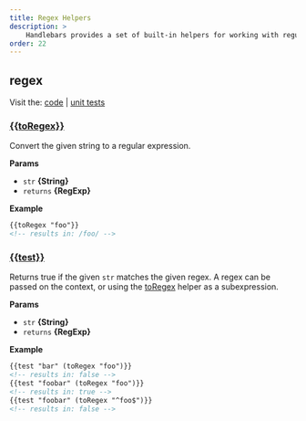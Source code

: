 ```yaml
---
title: Regex Helpers
description: >
    Handlebars provides a set of built-in helpers for working with regular expressions. These helpers are used to manipulate and format strings using regex patterns, making it easier to work with complex string matching in templates.
order: 22
---
```


## regex

Visit the: [code](https://github.com/jaredwray/fumanchu/tree/main/helpers/lib/regex.js) | [unit tests](https://github.com/jaredwray/fumanchu/tree/main/helpers/test/regex.js)

### [{{toRegex}}](https://github.com/jaredwray/fumanchu/tree/main/helpers/lib/regex.js#L19)

Convert the given string to a regular expression.

**Params**

* `str` **{String}**
* `returns` **{RegExp}**

**Example**

```html
{{toRegex "foo"}}
<!-- results in: /foo/ -->
```

### [{{test}}](https://github.com/jaredwray/fumanchu/tree/main/helpers/lib/regex.js#L42)

Returns true if the given `str` matches the given regex. A regex can be passed on the context, or using the [toRegex](#toregex) helper as a subexpression.

**Params**

* `str` **{String}**
* `returns` **{RegExp}**

**Example**

```html
{{test "bar" (toRegex "foo")}}
<!-- results in: false -->
{{test "foobar" (toRegex "foo")}}
<!-- results in: true -->
{{test "foobar" (toRegex "^foo$")}}
<!-- results in: false -->
```
